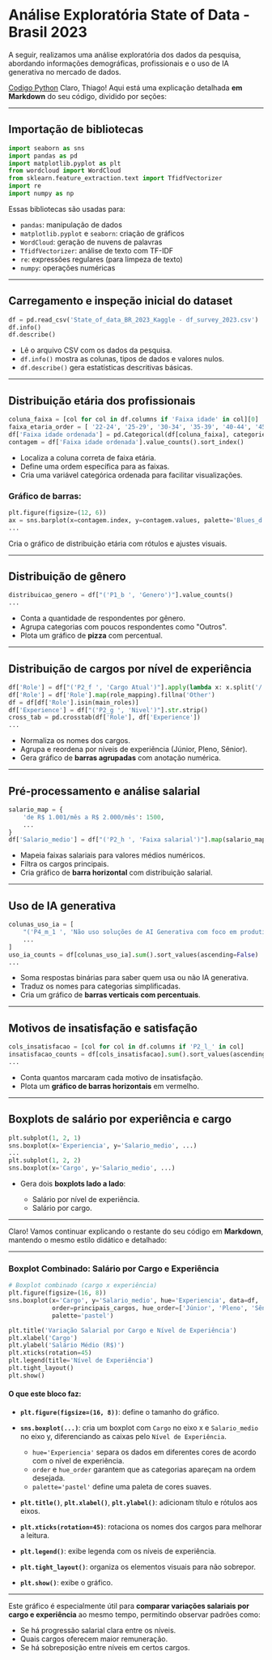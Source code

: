

#  Análise Exploratória State of Data - Brasil 2023

A seguir, realizamos uma análise exploratória dos dados da pesquisa, abordando informações demográficas, profissionais e o uso de IA generativa no mercado de dados.

[Codigo Python](/src/AnaliseExploratoriaDeDadosCodigo/base_principal/Analise_Exploratoria_de_Dados_State_of_Data.ipynb)
Claro, Thiago! Aqui está uma explicação detalhada **em Markdown** do seu código, dividido por seções:

---

##  **Importação de bibliotecas**

```python
import seaborn as sns
import pandas as pd
import matplotlib.pyplot as plt
from wordcloud import WordCloud
from sklearn.feature_extraction.text import TfidfVectorizer
import re
import numpy as np
```

Essas bibliotecas são usadas para:

* `pandas`: manipulação de dados
* `matplotlib.pyplot` e `seaborn`: criação de gráficos
* `WordCloud`: geração de nuvens de palavras
* `TfidfVectorizer`: análise de texto com TF-IDF
* `re`: expressões regulares (para limpeza de texto)
* `numpy`: operações numéricas

---

##  **Carregamento e inspeção inicial do dataset**

```python
df = pd.read_csv('State_of_data_BR_2023_Kaggle - df_survey_2023.csv')
df.info()
df.describe()
```

* Lê o arquivo CSV com os dados da pesquisa.
* `df.info()` mostra as colunas, tipos de dados e valores nulos.
* `df.describe()` gera estatísticas descritivas básicas.

---

##  **Distribuição etária dos profissionais**

```python
coluna_faixa = [col for col in df.columns if 'Faixa idade' in col][0]
faixa_etaria_order = [ '22-24', '25-29', '30-34', '35-39', '40-44', '45-49', '50-54', '55+']
df['Faixa idade ordenada'] = pd.Categorical(df[coluna_faixa], categories=faixa_etaria_order, ordered=True)
contagem = df['Faixa idade ordenada'].value_counts().sort_index()
```

* Localiza a coluna correta de faixa etária.
* Define uma ordem específica para as faixas.
* Cria uma variável categórica ordenada para facilitar visualizações.

### Gráfico de barras:

```python
plt.figure(figsize=(12, 6))
ax = sns.barplot(x=contagem.index, y=contagem.values, palette='Blues_d')
...
```

Cria o gráfico de distribuição etária com rótulos e ajustes visuais.

---

##  **Distribuição de gênero**

```python
distribuicao_genero = df["('P1_b ', 'Genero')"].value_counts()
...
```

* Conta a quantidade de respondentes por gênero.
* Agrupa categorias com poucos respondentes como "Outros".
* Plota um gráfico de **pizza** com percentual.

---

##  **Distribuição de cargos por nível de experiência**

```python
df['Role'] = df["('P2_f ', 'Cargo Atual')"].apply(lambda x: x.split('/')[0] if pd.notnull(x) else x)
df['Role'] = df['Role'].map(role_mapping).fillna('Other')
df = df[df['Role'].isin(main_roles)]
df['Experience'] = df["('P2_g ', 'Nivel')"].str.strip()
cross_tab = pd.crosstab(df['Role'], df['Experience'])
...
```

* Normaliza os nomes dos cargos.
* Agrupa e reordena por níveis de experiência (Júnior, Pleno, Sênior).
* Gera gráfico de **barras agrupadas** com anotação numérica.

---

## **Pré-processamento e análise salarial**

```python
salario_map = {
    'de R$ 1.001/mês a R$ 2.000/mês': 1500,
    ...
}
df['Salario_medio'] = df["('P2_h ', 'Faixa salarial')"].map(salario_map)
```

* Mapeia faixas salariais para valores médios numéricos.
* Filtra os cargos principais.
* Cria gráfico de **barra horizontal** com distribuição salarial.

---

##  **Uso de IA generativa**

```python
colunas_uso_ia = [
    "('P4_m_1 ', 'Não uso soluções de AI Generativa com foco em produtividade')",
    ...
]
uso_ia_counts = df[colunas_uso_ia].sum().sort_values(ascending=False)
...
```

* Soma respostas binárias para saber quem usa ou não IA generativa.
* Traduz os nomes para categorias simplificadas.
* Cria um gráfico de **barras verticais com percentuais**.

---

## **Motivos de insatisfação e satisfação**

```python
cols_insatisfacao = [col for col in df.columns if 'P2_l_' in col]
insatisfacao_counts = df[cols_insatisfacao].sum().sort_values(ascending=False)
...
```

* Conta quantos marcaram cada motivo de insatisfação.
* Plota um **gráfico de barras horizontais** em vermelho.

---

##  **Boxplots de salário por experiência e cargo**

```python
plt.subplot(1, 2, 1)
sns.boxplot(x='Experiencia', y='Salario_medio', ...)
...
plt.subplot(1, 2, 2)
sns.boxplot(x='Cargo', y='Salario_medio', ...)
```

* Gera dois **boxplots lado a lado**:

  * Salário por nível de experiência.
  * Salário por cargo.

---
Claro! Vamos continuar explicando o restante do seu código em **Markdown**, mantendo o mesmo estilo didático e detalhado:

---

###  Boxplot Combinado: Salário por Cargo e Experiência

```python
# Boxplot combinado (cargo x experiência)
plt.figure(figsize=(16, 8))
sns.boxplot(x='Cargo', y='Salario_medio', hue='Experiencia', data=df,
            order=principais_cargos, hue_order=['Júnior', 'Pleno', 'Sênior'],
            palette='pastel')

plt.title('Variação Salarial por Cargo e Nível de Experiência')
plt.xlabel('Cargo')
plt.ylabel('Salário Médio (R$)')
plt.xticks(rotation=45)
plt.legend(title='Nível de Experiência')
plt.tight_layout()
plt.show()
```

#### O que este bloco faz:

* **`plt.figure(figsize=(16, 8))`**: define o tamanho do gráfico.
* **`sns.boxplot(...)`**: cria um boxplot com `Cargo` no eixo x e `Salario_medio` no eixo y, diferenciando as caixas pelo `Nível de Experiência`.

  * `hue='Experiencia'` separa os dados em diferentes cores de acordo com o nível de experiência.
  * `order` e `hue_order` garantem que as categorias apareçam na ordem desejada.
  * `palette='pastel'` define uma paleta de cores suaves.
* **`plt.title()`**, **`plt.xlabel()`**, **`plt.ylabel()`**: adicionam título e rótulos aos eixos.
* **`plt.xticks(rotation=45)`**: rotaciona os nomes dos cargos para melhorar a leitura.
* **`plt.legend()`**: exibe legenda com os níveis de experiência.
* **`plt.tight_layout()`**: organiza os elementos visuais para não sobrepor.
* **`plt.show()`**: exibe o gráfico.

---

Este gráfico é especialmente útil para **comparar variações salariais por cargo e experiência** ao mesmo tempo, permitindo observar padrões como:

* Se há progressão salarial clara entre os níveis.
* Quais cargos oferecem maior remuneração.
* Se há sobreposição entre níveis em certos cargos.


